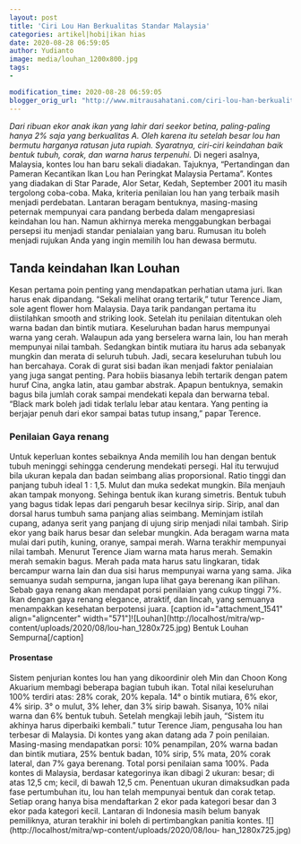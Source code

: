 ```yaml
---
layout: post
title: 'Ciri Lou Han Berkualitas Standar Malaysia'
categories: artikel|hobi|ikan hias
date: 2020-08-28 06:59:05
author: Yudianto
image: media/louhan_1200x800.jpg
tags:
- 

modification_time: 2020-08-28 06:59:05
blogger_orig_url: "http://www.mitrausahatani.com/ciri-lou-han-berkualitas-standar.html"
---
```


_Dari ribuan ekor anak ikan yang lahir dari seekor betina, paling-paling hanya
2% saja yang berkualitas A. Oleh karena itu setelah besar lou han bermutu
harganya ratusan juta rupiah. Syaratnya, ciri-ciri keindahan baik bentuk
tubuh, corak, dan warna harus terpenuhi._ Di negeri asalnya, Malaysia, kontes
lou han baru sekali diadakan. Tajuknya, “Pertandingan dan Pameran Kecantikan
Ikan Lou han Peringkat Malaysia Pertama”. Kontes yang diadakan di Star Parade,
Alor Setar, Kedah, September 2001 itu masih tergolong coba-coba. Maka,
kriteria penilaian lou han yang terbaik masih menjadi perdebatan. Lantaran
beragam bentuknya, masing-masing peternak mempunyai cara pandang berbeda dalam
mengapresiasi keindahan lou han. Namun akhirnya mereka menggabungkan berbagai
persepsi itu menjadi standar penialaian yang baru. Rumusan itu boleh menjadi
rujukan Anda yang ingin memilih lou han dewasa bermutu.

## Tanda keindahan Ikan Louhan

Kesan pertama poin penting yang mendapatkan perhatian utama juri. Ikan harus
enak dipandang. “Sekali melihat orang tertarik,” tutur Terence Jiam, sole
agent flower hom Malaysia. Daya tarik pandangan pertama itu diistilahkan
smooth and striking look. Setelah itu penilaian ditentukan oleh warna badan
dan bintik mutiara. Keseluruhan badan harus mempunyai warna yang cerah.
Walaupun ada yang berselera warna lain, lou han merah mempunyai nilai tambah.
Sedangkan bintik mutiara itu harus ada sebanyak mungkin dan merata di seluruh
tubuh. Jadi, secara keseluruhan tubuh lou han bercahaya. Corak di gurat sisi
badan ikan menjadi faktor penialaian yang juga sangat penting. Para hobiis
biasanya lebih tertarik dengan patem huruf Cina, angka latin, atau gambar
abstrak. Apapun bentuknya, semakin bagus bila jumlah corak sampai mendekati
kepala dan berwarna tebal. “Black mark boleh jadi tidak terlalu lebar atau
kentara. Yang penting ia berjajar penuh dari ekor sampai batas tutup insang,”
papar Terence.

### Penilaian Gaya renang

Untuk keperluan kontes sebaiknya Anda memilih lou han dengan bentuk tubuh
meninggi sehingga cenderung mendekati persegi. Hal itu terwujud bila ukuran
kepala dan badan seimbang alias proporsional. Ratio tinggi dan panjang tubuh
ideal 1 : 1,5. Mulut dan muka sedekat mungkin. Bila menjauh akan tampak
monyong. Sehinga bentuk ikan kurang simetris. Bentuk tubuh yang bagus tidak
lepas dari pengaruh besar kecilnya sirip. Sirip, anal dan dorsal harus tumbuh
sama panjang alias seimbang. Meminjam istilah cupang, adanya serit yang
panjang di ujung sirip menjadi nilai tambah. Sirip ekor yang baik harus besar
dan selebar mungkin. Ada beragam warna mata mulai dari putih, kuning, oranye,
sampai merah. Warna terakhir mempunyai nilai tambah. Menurut Terence Jiam
warna mata harus merah. Semakin merah semakin bagus. Merah pada mata harus
satu lingkaran, tidak bercampur warna lain dan dua sisi harus mempunyai warna
yang sama. Jika semuanya sudah sempurna, jangan lupa lihat gaya berenang ikan
pilihan. Sebab gaya renang akan mendapat porsi penilaian yang cukup tinggi 7%.
Ikan dengan gaya renang elegance, atraktif, dan lincah, yang semuanya
menampakkan kesehatan berpotensi juara. [caption id="attachment_1541"
align="aligncenter" width="571"]![Louhan](http://localhost/mitra/wp-
content/uploads/2020/08/lou-han_1280x725.jpg) Bentuk Louhan Sempurna[/caption]

#### Prosentase

Sistem penjurian kontes lou han yang dikoordinir oleh Min dan Choon Kong
Akuarium membagi beberapa bagian tubuh ikan. Total nilai keseluruhan 100%
terdiri atas: 28% corak, 20% kepala. 14° o bintik mutiara, 6% ekor, 4% sirip.
3° o mulut, 3% leher, dan 3% sirip bawah. Sisanya, 10% nilai warna dan 6%
bentuk tubuh. Setelah mengkaji lebih jauh, “Sistem itu akhinya harus
diperbaiki kembali.” tutur Terence Jiam, pengusaha lou han terbesar di
Malaysia. Di kontes yang akan datang ada 7 poin penilaian. Masing-masing
mendapatkan porsi: 10% penampilan, 20% warna badan dan bintik mutiara, 25%
bentuk badan, 10% sirip, 5% mata, 20% corak lateral, dan 7% gaya berenang.
Total porsi penilaian sama 100%. Pada kontes di Malaysia, berdasar kategorinya
ikan dibagi 2 ukuran: besar; di atas 12,5 cm; kecil, di bawah 12,5 cm.
Penentuan ukuran dimaksudkan pada fase pertumbuhan itu, lou han telah
mempunyai bentuk dan corak tetap. Setiap orang hanya bisa mendaftarkan 2 ekor
pada kategori besar dan 3 ekor pada kategori kecil. Lantaran di Indonesia
masih belum banyak pemiliknya, aturan terakhir ini boleh di pertimbangkan
panitia kontes. ![](http://localhost/mitra/wp-content/uploads/2020/08/lou-
han_1280x725.jpg)  


